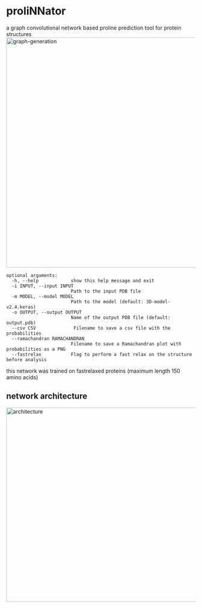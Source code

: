 # proliNNator
a graph convolutional network based proline prediction tool for protein structures
<img width="612" alt="graph-generation" src="https://github.com/user-attachments/assets/43cddf8a-1fb6-4611-bbbd-bc0b6980dd78" />
```
optional arguments:
  -h, --help            show this help message and exit
  -i INPUT, --input INPUT
                        Path to the input PDB file
  -m MODEL, --model MODEL
                        Path to the model (default: 3D-model-v2.4.keras)
  -o OUTPUT, --output OUTPUT
                        Name of the output PDB file (default: output.pdb)
  --csv CSV              Filename to save a csv file with the probabilities
  --ramachandran RAMACHANDRAN
                        Filename to save a Ramachandran plot with probabilities as a PNG
  --fastrelax           Flag to perform a fast relax on the structure before analysis
```

this network was trained on fastrelaxed proteins (maximum length 150 amino acids)
## network architecture
<img width="516" alt="architecture" src="https://github.com/user-attachments/assets/b0d28c58-543c-4532-a905-46f6244da02f" />
